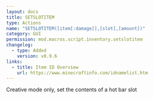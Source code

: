 ```yaml
---
layout: docs
title: SETSLOTITEM
type: Actions
name: "SETSLOTITEM([item[:damage]],[slot],[amount])"
category: GUI
permission: mod.macros.script.inventory.setslotitem
changelog:
  - type: Added
    version: v0.9.6
links:
  - title: Item ID Overview
    url: https://www.minecraftinfo.com/idnamelist.htm
---
```

Creative mode only, set the contents of a hot bar slot
